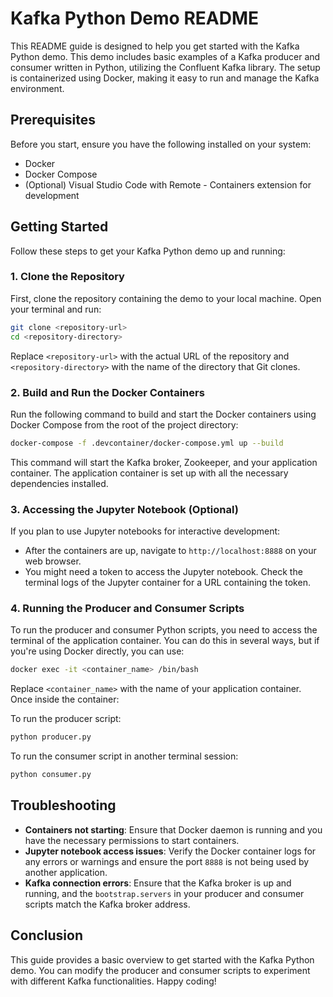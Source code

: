 # Kafka Python Demo README

This README guide is designed to help you get started with the Kafka Python demo. This demo includes basic examples of a Kafka producer and consumer written in Python, utilizing the Confluent Kafka library. The setup is containerized using Docker, making it easy to run and manage the Kafka environment.

## Prerequisites

Before you start, ensure you have the following installed on your system:
- Docker
- Docker Compose
- (Optional) Visual Studio Code with Remote - Containers extension for development

## Getting Started

Follow these steps to get your Kafka Python demo up and running:

### 1. Clone the Repository

First, clone the repository containing the demo to your local machine. Open your terminal and run:

```bash
git clone <repository-url>
cd <repository-directory>
```

Replace `<repository-url>` with the actual URL of the repository and `<repository-directory>` with the name of the directory that Git clones.

### 2. Build and Run the Docker Containers

Run the following command to build and start the Docker containers using Docker Compose from the root of the project directory:

```bash
docker-compose -f .devcontainer/docker-compose.yml up --build
```

This command will start the Kafka broker, Zookeeper, and your application container. The application container is set up with all the necessary dependencies installed.

### 3. Accessing the Jupyter Notebook (Optional)

If you plan to use Jupyter notebooks for interactive development:

- After the containers are up, navigate to `http://localhost:8888` on your web browser.
- You might need a token to access the Jupyter notebook. Check the terminal logs of the Jupyter container for a URL containing the token.

### 4. Running the Producer and Consumer Scripts

To run the producer and consumer Python scripts, you need to access the terminal of the application container. You can do this in several ways, but if you're using Docker directly, you can use:

```bash
docker exec -it <container_name> /bin/bash
```

Replace `<container_name>` with the name of your application container. Once inside the container:

To run the producer script:

```bash
python producer.py
```

To run the consumer script in another terminal session:

```bash
python consumer.py
```

## Troubleshooting

- **Containers not starting**: Ensure that Docker daemon is running and you have the necessary permissions to start containers.
- **Jupyter notebook access issues**: Verify the Docker container logs for any errors or warnings and ensure the port `8888` is not being used by another application.
- **Kafka connection errors**: Ensure that the Kafka broker is up and running, and the `bootstrap.servers` in your producer and consumer scripts match the Kafka broker address.

## Conclusion

This guide provides a basic overview to get started with the Kafka Python demo. You can modify the producer and consumer scripts to experiment with different Kafka functionalities. Happy coding!

